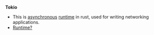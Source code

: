 **Tokio**


- This is [asynchronous](../) [runtime](https://www.quora.com/What-does-the-runtime-system-do-in-C) in rust, used for writing networking applications.
- [Runtime?](https://www.quora.com/What-does-the-runtime-system-do-in-C)



